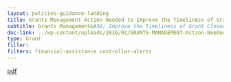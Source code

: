 ```yaml
---
layout: policies-guidance-landing
title: Grants Management Action Needed to Improve the Timeliness of Grant Closeouts by Federal Agencies
subtitle: Grants Management&#58; Improve the Timeliness of Grant Closeouts by Federal Agencies
doc-link: ../wp-content/uploads/2016/01/GRANTS-MANAGEMENT-Action-Needed-to-Improve-the-Timeliness-of-Grant-Closeouts-by-Federal-Agencies.pdf
type: Grant
filler: 
filters: financial-assistance controller-alerts
---
```


<a href="{{ site.baseurl }}/wp-content/uploads/2016/01/GRANTS-MANAGEMENT-Action-Needed-to-Improve-the-Timeliness-of-Grant-Closeouts-by-Federal-Agencies.pdf">pdf</a>
